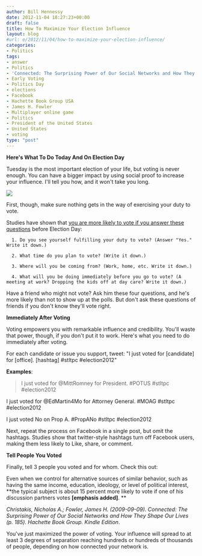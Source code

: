 ```yaml
---
author: Bill Hennessy
date: 2012-11-04 18:27:23+00:00
draft: false
title: How To Maximize Your Election Influence
layout: blog
#url: e/2012/11/04/how-to-maximize-your-election-influence/
categories:
- Politics
tags:
- answer
- Politics
- 'Connected: The Surprising Power of Our Social Networks and How They Shape Our Lives'
- Early Voting
- Politics Day
- elections
- Facebook
- Hachette Book Group USA
- James H. Fowler
- Multiplayer online game
- Politics
- President of the United States
- United States
- voting
type: "post"
---
```


**Here's What To Do Today And On Election Day**

Tuesday is the most important election of your life, but voting is never enough. You can have a bigger impact by using social proof to increase your influence. I'll tell you how, and it won't take you long.

![](https://ludicrite.files.wordpress.com/2012/11/110412_1827_howtomaximi1.jpg)



First, though, make sure nothing gets in the way of exercising your duty to vote.


Studies have shown that [you are more likely to vote if you answer these questions](https://www.onlinecandidate.com/articles/simple-question-increase-voter-turnout) before Election Day:




	  1. Do you see yourself fulfilling your duty to vote? (Answer "Yes." Write it down.)

	  2. What time do you plan to vote? (Write it down.)

	  3. Where will you be coming from? (Work, home, etc. Write it down.)

	  4. What will you be doing immediately before you go to vote? (A meeting at work? Dropping the kids off at day care? Write it down.)


Have a friend who might not vote? Ask him these four questions, and he's more likely than not to show up at the polls. But don't ask these questions of friends if you don't know they'll vote right.


**Immediately After Voting**

Voting empowers you with remarkable influence and credibility. You'll waste that power, though, if you don't put it to work. Here's what you need to do immediately after voting.

For each candidate or issue you support, tweet: "I just voted for [candidate] for [office]. [hashtag] #stltpc #election2012"


**Examples**:


> I just voted for @MittRomney for President. #POTUS #stltpc #election2012

I just voted for @EdMartin4Mo for Attorney General. #MOAG #stltpc #election2012


I just voted No on Prop A. #PropANo #stltpc #election2012



Next, repeat the process on Facebook in a single post, but omit the hashtags. Studies show that twitter-style hashtags turn off Facebook users, making them less likely to Like, share, or comment.


**Tell People You Voted**

Finally, tell 3 people you voted and for whom. Check this out:


Even when we control for alternative sources of similar behavior, such as having the same income, education, ideology, or level of political interest, **the typical subject is about 15 percent more likely to vote if one of his discussion partners votes **[emphasis added]**.
**


_Christakis, Nicholas A.; Fowler, James H. (2009-09-09). Connected: The Surprising Power of Our Social Networks and How They Shape Our Lives (p. 185). Hachette Book Group. Kindle Edition_.


You've just maximized the power of voting. Your influence will spread to at least 3 degrees of separation reaching hundreds or hundreds of thousands of people, depending on how connected your network is. 
